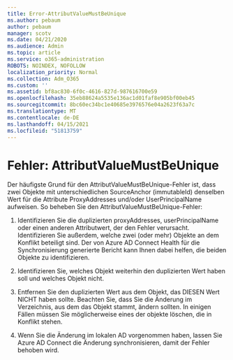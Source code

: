 ```yaml
---
title: Error-AttributValueMustBeUnique
ms.author: pebaum
author: pebaum
manager: scotv
ms.date: 04/21/2020
ms.audience: Admin
ms.topic: article
ms.service: o365-administration
ROBOTS: NOINDEX, NOFOLLOW
localization_priority: Normal
ms.collection: Adm_O365
ms.custom: ''
ms.assetid: bf8ac830-6f0c-4616-827d-987616700e59
ms.openlocfilehash: 35eb88624a5535e136ac1d01faf8e905bf00eb45
ms.sourcegitcommit: 8bc60ec34bc1e40685e3976576e04a2623f63a7c
ms.translationtype: MT
ms.contentlocale: de-DE
ms.lasthandoff: 04/15/2021
ms.locfileid: "51813759"
---
```

# <a name="error-attributevaluemustbeunique"></a>Fehler: AttributValueMustBeUnique

Der häufigste Grund für den AttributValueMustBeUnique-Fehler ist, dass zwei Objekte mit unterschiedlichen SourceAnchor (immutableId) denselben Wert für die Attribute ProxyAddresses und/oder UserPrincipalName aufweisen. So beheben Sie den AttributValueMustBeUnique-Fehler:
  
1. Identifizieren Sie die duplizierten proxyAddresses, userPrincipalName oder einen anderen Attributwert, der den Fehler verursacht. Identifizieren Sie außerdem, welche zwei (oder mehr) Objekte an dem Konflikt beteiligt sind. Der von Azure AD Connect Health für die Synchronisierung generierte Bericht kann Ihnen dabei helfen, die beiden Objekte zu identifizieren.
    
2. Identifizieren Sie, welches Objekt weiterhin den duplizierten Wert haben soll und welches Objekt nicht.
    
3. Entfernen Sie den duplizierten Wert aus dem Objekt, das DIESEN Wert NICHT haben sollte. Beachten Sie, dass Sie die Änderung im Verzeichnis, aus dem das Objekt stammt, ändern sollten. In einigen Fällen müssen Sie möglicherweise eines der objekte löschen, die in Konflikt stehen.
    
4. Wenn Sie die Änderung im lokalen AD vorgenommen haben, lassen Sie Azure AD Connect die Änderung synchronisieren, damit der Fehler behoben wird.
    

